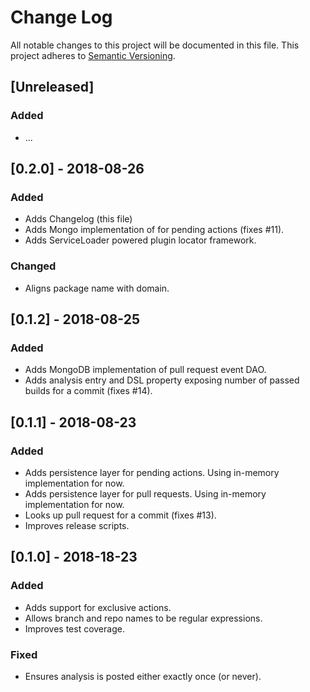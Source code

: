 # Change Log

All notable changes to this project will be documented in this file.
This project adheres to [Semantic Versioning](http://semver.org/).

## [Unreleased]
### Added
- ...

## [0.2.0] - 2018-08-26
### Added
- Adds Changelog (this file)
- Adds Mongo implementation of for pending actions (fixes #11).
- Adds ServiceLoader powered plugin locator framework.

### Changed
- Aligns package name with domain.

## [0.1.2] - 2018-08-25
### Added
- Adds MongoDB implementation of pull request event DAO.
- Adds analysis entry and DSL property exposing number of passed builds for a commit (fixes #14).

## [0.1.1] - 2018-08-23
### Added
- Adds persistence layer for pending actions. Using in-memory implementation for now.
- Adds persistence layer for pull requests. Using in-memory implementation for now.
- Looks up pull request for a commit (fixes #13).
- Improves release scripts.

## [0.1.0] - 2018-18-23
### Added
- Adds support for exclusive actions.
- Allows branch and repo names to be regular expressions.
- Improves test coverage.

### Fixed
- Ensures analysis is posted either exactly once (or never).
